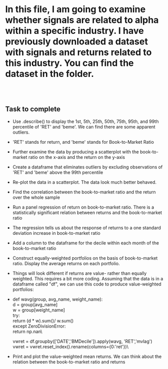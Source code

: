 # In this file, I am going to examine whether signals are related to alpha within a specific industry. I have previously downloaded a dataset with signals and returns related to this industry. You can find the dataset in the folder. 
<br/><br/>
## Task to complete
* Use .describe() to display the 1st, 5th, 25th, 50th, 75th, 95th, and 99th percentile of 'RET' and 'beme'.  We can find there are some apparent outliers.
* 'RET' stands for return, and 'beme' stands for Book-to-Market Ratio
* Further examine the data by producing a scatterplot with the book-to-market ratio on the x-axis and the return on the y-axis
* Create a dataframe that eliminates outliers by excluding observations of 'RET' and 'beme' above the 99th percentile
* Re-plot the data in a scatterplot.  The data look much better behaved.
* Find the correlation between the book-to-market ratio and the return over the whole sample
* Run a panel regression of return on book-to-market ratio. There is a statistically significant relation between returns and the book-to-market ratio
* The regression tells us about the response of returns to a one standard deviation increase in book-to-market ratio
* Add a column to the dataframe for the decile within each month of the book-to-market ratio
* Construct equally-weighted portfolios on the basis of book-to-market ratio.  Display the average returns on each portfolio.
* Things will look different if returns are value- rather than equally weighted. This requires a bit more coding. Assuming that the data is in a dataframe called "df", we can use this code to produce value-weighted portfolios:

* def wavg(group, avg_name, weight_name):\
    d = group[avg_name]\
    w = group[weight_name]\
    try:\
        return (d * w).sum()/ w.sum()\
    except ZeroDivisionError:\
        return np.nan\

  vwret = df.groupby(['DATE','BMDecile']).apply(wavg, 'RET','mvlag')\
  vwret = vwret.reset_index().rename(columns={0:'ret'})\

* Print and plot the value-weighted mean returns.  We can think about the relation between the book-to-market ratio and returns
